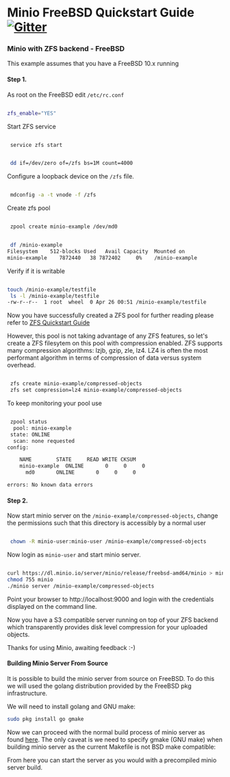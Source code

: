 # Minio FreeBSD Quickstart Guide [![Gitter](https://badges.gitter.im/Join%20Chat.svg)](https://gitter.im/minio/minio?utm_source=badge&utm_medium=badge&utm_campaign=pr-badge&utm_content=badge)

### Minio with ZFS backend - FreeBSD

This example assumes that you have a FreeBSD 10.x running

#### Step 1.

As root on the FreeBSD edit `/etc/rc.conf`

```sh

zfs_enable="YES"

```

Start ZFS service

```sh

 service zfs start

```

```sh

 dd if=/dev/zero of=/zfs bs=1M count=4000

```

Configure a loopback device on the `/zfs` file. 

```sh

 mdconfig -a -t vnode -f /zfs

```

Create zfs pool

```sh

 zpool create minio-example /dev/md0

```

```sh

 df /minio-example
Filesystem    512-blocks Used   Avail Capacity  Mounted on
minio-example    7872440   38 7872402     0%    /minio-example

```

Verify if it is writable

```sh

touch /minio-example/testfile
 ls -l /minio-example/testfile
-rw-r--r--  1 root  wheel  0 Apr 26 00:51 /minio-example/testfile

```

Now you have successfully created a ZFS pool for further reading please refer to [ZFS Quickstart Guide](https://www.freebsd.org/doc/handbook/zfs-quickstart.html)

However, this pool is not taking advantage of any ZFS features, so let's create a ZFS filesytem on this pool with compression enabled.  ZFS supports many compression algorithms: lzjb, gzip, zle, lz4.  LZ4 is often the most performant algorithm in terms of compression of data versus system overhead.


```sh

 zfs create minio-example/compressed-objects
 zfs set compression=lz4 minio-example/compressed-objects

```

To keep monitoring your pool use

```sh

 zpool status
  pool: minio-example
 state: ONLINE
  scan: none requested
config:

	NAME        STATE     READ WRITE CKSUM
	minio-example  ONLINE       0     0     0
	  md0       ONLINE       0     0     0

errors: No known data errors

```

#### Step 2.

Now start minio server on the ``/minio-example/compressed-objects``, change the permissions such that this directory is accessibly by a normal user

```sh

 chown -R minio-user:minio-user /minio-example/compressed-objects

```

Now login as ``minio-user`` and start minio server. 

```sh

curl https://dl.minio.io/server/minio/release/freebsd-amd64/minio > minio
chmod 755 minio
./minio server /minio-example/compressed-objects

```

Point your browser to http://localhost:9000 and login with the credentials displayed on the command line. 

Now you have a S3 compatible server running on top of your ZFS backend which transparently provides disk level compression for your uploaded objects.

Thanks for using Minio, awaiting feedback :-) 


#### Building Minio Server From Source

It is possible to build the minio server from source on FreeBSD.  To do this we will used the golang distribution provided by the FreeBSD pkg infrastructure.

We will need to install golang and GNU make:

```sh
sudo pkg install go gmake
```
Now we can proceed with the normal build process of minio server as found [here](https://github.com/minio/minio/blob/master/CONTRIBUTING.md).  The only caveat is we need to specify gmake (GNU make) when building minio server as the current Makefile is not BSD make compatible:


From here you can start the server as you would with a precompiled minio server build.
